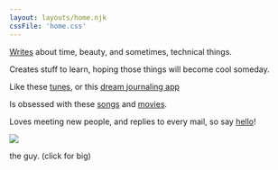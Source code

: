 ```yaml
---
layout: layouts/home.njk
cssFile: 'home.css'
---
```


[Writes](/thoughts) about time, beauty, and sometimes, technical things.

Creates stuff to learn, hoping those things will become cool someday.

Like these [tunes](https://music.nskien.com), or this [dream journaling app](https://dreamember.xyz)

Is obsessed with these [songs](/tunes) and [movies](https://letterboxd.com/nskien/likes/films/).

Loves meeting new people, and replies to every mail, so say [hello](mailto:%20nsongkien@gmail.com)!

<div class="clickable-img">
  <a href="/img/nice.jpeg">
    <img src="/img/nice-small.jpg"></img>
  </a>
  <p>the guy. (click for big)</p>
</div>
